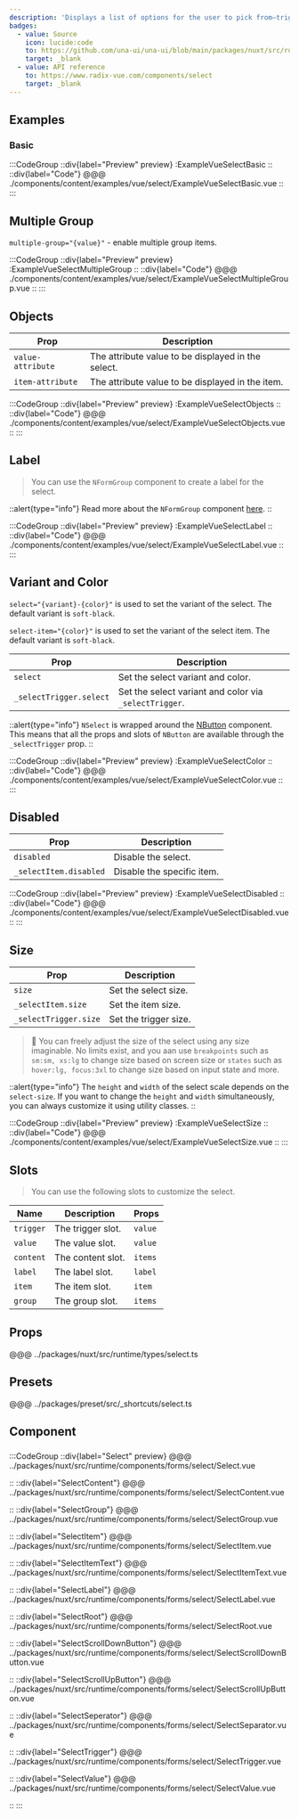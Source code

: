 ```yaml
---
description: 'Displays a list of options for the user to pick from—triggered by a button.'
badges:
  - value: Source
    icon: lucide:code
    to: https://github.com/una-ui/una-ui/blob/main/packages/nuxt/src/runtime/components/forms/select/Select.vue
    target: _blank
  - value: API reference
    to: https://www.radix-vue.com/components/select
    target: _blank
---
```


## Examples 

### Basic

:::CodeGroup
::div{label="Preview" preview}
  :ExampleVueSelectBasic
::
::div{label="Code"}
@@@ ./components/content/examples/vue/select/ExampleVueSelectBasic.vue
::
:::

## Multiple Group

`multiple-group="{value}"` - enable multiple group items.

:::CodeGroup
::div{label="Preview" preview}
  :ExampleVueSelectMultipleGroup
::
::div{label="Code"}
@@@ ./components/content/examples/vue/select/ExampleVueSelectMultipleGroup.vue
::
:::

## Objects

| Prop              | Description                                        |
| ----------------- | -------------------------------------------------- |
| `value-attribute` | The attribute value to be displayed in the select. |
| `item-attribute`  | The attribute value to be displayed in the item.   |

:::CodeGroup
::div{label="Preview" preview}
  :ExampleVueSelectObjects
::
::div{label="Code"}
@@@ ./components/content/examples/vue/select/ExampleVueSelectObjects.vue
::
:::

## Label

> You can use the `NFormGroup` component to create a label for the select.

::alert{type="info"}
  Read more about the `NFormGroup` component [here](form-group).
::

:::CodeGroup
::div{label="Preview" preview}
  :ExampleVueSelectLabel
::
 ::div{label="Code"}
@@@ ./components/content/examples/vue/select/ExampleVueSelectLabel.vue
::
:::

## Variant and Color

`select="{variant}-{color}"` is used to set the variant of the select. The default variant is `soft-black`.

`select-item="{color}"` is used to set the variant of the select item. The default variant is `soft-black`.

| Prop                    | Description                                            |
| ----------------------- | ------------------------------------------------------ |
| `select`                | Set the select variant and color.                      |
| `_selectTrigger.select` | Set the select variant and color via `_selectTrigger`. |

::alert{type="info"}
`NSelect` is wrapped around the [NButton](button) component. This means that all the props and slots of `NButton` are available through the `_selectTrigger` prop.
::

:::CodeGroup
::div{label="Preview" preview}
  :ExampleVueSelectColor
::
::div{label="Code"}
@@@ ./components/content/examples/vue/select/ExampleVueSelectColor.vue
::
:::

## Disabled

| Prop                   | Description                |
| ---------------------- | -------------------------- |
| `disabled`             | Disable the select.        |
| `_selectItem.disabled` | Disable the specific item. |

:::CodeGroup
::div{label="Preview" preview}
  :ExampleVueSelectDisabled
::
::div{label="Code"}
@@@ ./components/content/examples/vue/select/ExampleVueSelectDisabled.vue
::
:::

## Size

| Prop                  | Description           |
| --------------------- | --------------------- |
| `size`                | Set the select size.  |
| `_selectItem.size`    | Set the item size.    |
| `_selectTrigger.size` | Set the trigger size. |

> 🚀 You can freely adjust the size of the select using any size imaginable. No limits exist, and you aan use `breakpoints` such as `sm:sm, xs:lg` to change size based on screen size or `states` such as `hover:lg, focus:3xl` to change size based on input state and more.

::alert{type="info"}
The `height` and `width` of the select scale depends on the `select-size`. If you want to change the `height` and `width` simultaneously, you can always customize it using utility classes.
::

:::CodeGroup
::div{label="Preview" preview}
  :ExampleVueSelectSize
::
::div{label="Code"}
@@@ ./components/content/examples/vue/select/ExampleVueSelectSize.vue
::
:::

## Slots

> You can use the following slots to customize the select.

| Name      | Description       | Props   |
| --------- | ----------------- | ------- |
| `trigger` | The trigger slot. | `value` |
| `value`   | The value slot.   | `value` |
| `content` | The content slot. | `items` |
| `label`   | The label slot.   | `label` |
| `item`    | The item slot.    | `item`  |
| `group`   | The group slot.   | `items` |

## Props
@@@ ../packages/nuxt/src/runtime/types/select.ts

## Presets
@@@ ../packages/preset/src/_shortcuts/select.ts

## Component

### 

:::CodeGroup
::div{label="Select" preview}
@@@ ../packages/nuxt/src/runtime/components/forms/select/Select.vue

::
::div{label="SelectContent"}
@@@ ../packages/nuxt/src/runtime/components/forms/select/SelectContent.vue

::
::div{label="SelectGroup"}
@@@ ../packages/nuxt/src/runtime/components/forms/select/SelectGroup.vue

::
::div{label="SelectItem"}
@@@ ../packages/nuxt/src/runtime/components/forms/select/SelectItem.vue

::
::div{label="SelectItemText"}
@@@ ../packages/nuxt/src/runtime/components/forms/select/SelectItemText.vue

::
::div{label="SelectLabel"}
@@@ ../packages/nuxt/src/runtime/components/forms/select/SelectLabel.vue

::
::div{label="SelectRoot"}
@@@ ../packages/nuxt/src/runtime/components/forms/select/SelectRoot.vue

::
::div{label="SelectScrollDownButton"}
@@@ ../packages/nuxt/src/runtime/components/forms/select/SelectScrollDownButton.vue

::
::div{label="SelectScrollUpButton"}
@@@ ../packages/nuxt/src/runtime/components/forms/select/SelectScrollUpButton.vue

::
::div{label="SelectSeperator"}
@@@ ../packages/nuxt/src/runtime/components/forms/select/SelectSeparator.vue

::
::div{label="SelectTrigger"}
@@@ ../packages/nuxt/src/runtime/components/forms/select/SelectTrigger.vue

::
::div{label="SelectValue"}
@@@ ../packages/nuxt/src/runtime/components/forms/select/SelectValue.vue

::
:::
